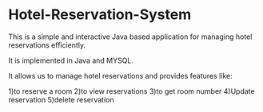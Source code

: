 # Hotel-Reservation-System

This is a simple and interactive Java based application for managing hotel reservations efficiently. 

It is implemented in Java and MYSQL.

It allows us to manage hotel reservations and provides features like: 

1)to reserve a room
2)to view reservations
3)to get room number 
4)Update reservation
5)delete reservation

